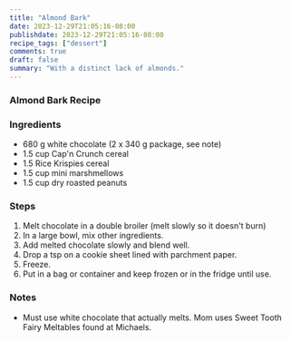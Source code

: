 ```yaml
---
title: "Almond Bark"
date: 2023-12-29T21:05:16-08:00
publishdate: 2023-12-29T21:05:16-08:00
recipe_tags: ["dessert"]
comments: true
draft: false
summary: "With a distinct lack of almonds."
---
```


### Almond Bark Recipe

### Ingredients
* 680 g white chocolate (2 x 340 g package, see note)
* 1.5 cup Cap'n Crunch cereal
* 1.5 Rice Krispies cereal
* 1.5 cup mini marshmellows
* 1.5 cup dry roasted peanuts

### Steps
1. Melt chocolate in a double broiler (melt slowly so it doesn't burn)
2. In a large bowl, mix other ingredients.
3. Add melted chocolate slowly and blend well.
4. Drop a tsp on a cookie sheet lined with parchment paper.
5. Freeze.
6. Put in a bag or container and keep frozen or in the fridge until use.

### Notes
*   Must use white chocolate that actually melts.  Mom uses Sweet Tooth Fairy Meltables found at Michaels.